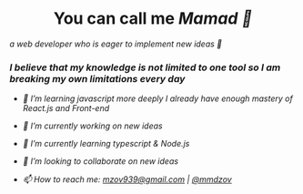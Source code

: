 <h1 align="center">You can call me <b><i>Mamad<i/></b> 🤙</h1>
  
a web developer who is eager to implement new ideas 🧐

### ***I believe that my knowledge is not limited to one tool so I am breaking my own limitations every day***

+ 🐥 I’m learning javascript more deeply I already have enough mastery of React.js and Front-end

+ 🔭 I’m currently working on new ideas

+ 🌱 I’m currently learning typescript & Node.js

+ 👯 I’m looking to collaborate on new ideas

+ 📫 How to reach me: mzov939@gmail.com | [@mmdzov](https://t.me/mmdzov)
